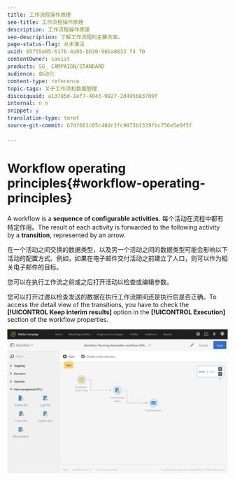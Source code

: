 ```yaml
---
title: 工作流程操作原理
seo-title: 工作流程操作原理
description: 工作流程操作原理
seo-description: 了解工作流程的主要方面。
page-status-flag: 从未激活
uuid: 85755e85-617b-4a9b-bb30-96ba8833 f4 f0
contentOwner: saviat
products: SG_ CAMPAIGN/STANDARD
audience: 自动化
content-type: reference
topic-tags: 关于工作流和数据管理
discoiquuid: a13785d-1ef7-4043-9927-2d495b83709f
internal: n n
snippet: y
translation-type: tm+mt
source-git-commit: b7df681c05c48dc1fc9873b1339fbc756e5e0f5f

---
```



# Workflow operating principles{#workflow-operating-principles}

A workflow is a **sequence of configurable activities**. 每个活动在流程中都有特定作用。The result of each activity is forwarded to the following activity by a **transition**, represented by an arrow.

在一个活动之间交换的数据类型，以及另一个活动之间的数据类型可能会影响以下活动的配置方式。例如，如果在电子邮件交付活动之前建立了人口，则可以作为相关电子邮件的目标。

您可以在执行工作流之前或之后打开活动以检查或编辑参数。

您可以打开过渡以检查发送的数据在执行工作流期间还是执行后是否正确。To access the detail view of the transitions, you have to check the **[!UICONTROL Keep interim results]** option in the **[!UICONTROL Execution]** section of the workflow properties.

![](assets/workflow_overview.png)


